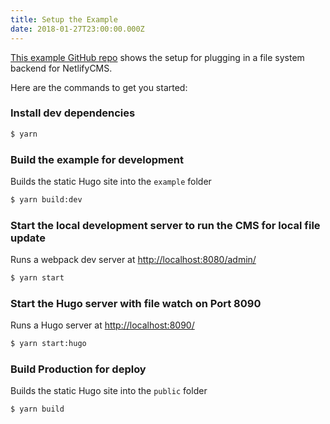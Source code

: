 ```yaml
---
title: Setup the Example
date: 2018-01-27T23:00:00.000Z
---
```

[This example GitHub repo][3] shows the setup for plugging in a file system backend for NetlifyCMS.

Here are the commands to get you started:

### Install dev dependencies
```bash
$ yarn
```

### Build the example for development

Builds the static Hugo site into the `example` folder

```bash
$ yarn build:dev
```

### Start the local development server to run the CMS for local file update

Runs a webpack dev server at [http://localhost:8080/admin/][1]

```bash
$ yarn start
```

### Start the Hugo server with file watch on Port 8090

Runs a Hugo server at [http://localhost:8090/][2]

```bash
$ yarn start:hugo
```


### Build Production for deploy

Builds the static Hugo site into the `public` folder

```bash
$ yarn build
```


[1]: http://localhost:8080/admin/
[2]: http://localhost:8090/
[3]: https://github.com/talves/netlify-cms-hugo-fs-example
